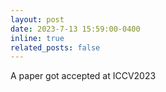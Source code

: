 ```yaml
---
layout: post
date: 2023-7-13 15:59:00-0400
inline: true
related_posts: false
---
```


A paper got accepted at ICCV2023